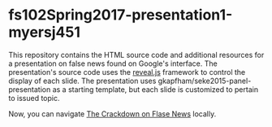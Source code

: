 # fs102Spring2017-presentation1-myersj451

This repository contains the HTML source code and additional resources for a presentation on false news found on Google's interface. The presentation's source code uses the
[reveal.js](https://github.com/hakimel/reveal.js/) framework to control the display of each slide. The presentation uses gkapfham/seke2015-panel-presentation as a starting template, but each slide is customized to pertain to issued topic. 


Now, you can navigate [The Crackdown on Flase News](http://cdn.rawgit.com/myersj451/FS102-news_presentation-myersj451/master/fake_news.html#/) locally.
